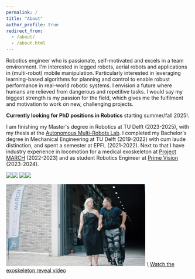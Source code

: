 ```yaml
---
permalink: /
title: "About"
author_profile: true
redirect_from: 
  - /about/
  - /about.html
---
```


Robotics engineer who is passionate, self-motivated and excels in a team environment. I'm interested in legged robots, aerial robots and applications in (multi-robot) mobile manipulation. Particularly
interested in leveraging learning-based algorithms for planning and control to enable robust performance in
real-world robotic systems. I envision a future where humans are relieved from dangerous and repetitive tasks. I would say my biggest strength is my passion for the field, which gives me the fulfilment and motivation to work on new, challenging projects.

**Currently looking for PhD positions in Robotics** starting summer/fall 2025!.

I am finishing my Master's degree in Robotics at TU Delft (2023-2025), with my thesis at the [Autonomous Multi-Robots Lab](https://autonomousrobots.nl/). I completed my Bachelor's degree in Mechanical Engineering at TU Delft (2019-2022) with cum laude distinction, and spent a semester at EPFL (2021-2022). Next to that I have industry experience in locomotion for a medical exoskeleton at [Project MARCH](https://www.projectmarch.nl/) (2022-2023) and as student Robotics Engineer at [Prime Vision](https://primevision.com/) (2023-2024).

<img src="/files/nominal_case.gif" width="380"/><img src="/files/failure_case.gif" width="380"/>
<img src="/files/unknown_disturbance.gif" width="380"/><img src="/files/hetero_agents.gif" width="380"/>

<img src="/files/project_march.png" width="380"/> \\
[Watch the exoskeleton reveal video](https://www.youtube.com/watch?v=sCulnQ4EEDU&ab_channel=ProjectMARCH)
